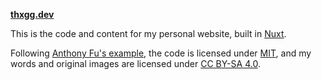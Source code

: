 **[thxgg.dev](https://thxgg.dev)**

This is the code and content for my personal website, built in [Nuxt](https://nuxt.com/).

Following [Anthony Fu's example](https://github.com/antfu/antfu.me), the code is licensed under <a href='./LICENSE'>MIT</a>, and my words and original images are licensed under <a href='https://creativecommons.org/licenses/by-sa/4.0/'>CC BY-SA 4.0</a>.
